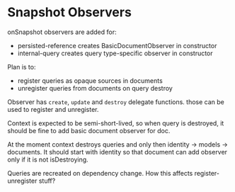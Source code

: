 # Snapshot Observers

onSnapshot observers are added for:

* persisted-reference creates BasicDocumentObserver in constructor
* internal-query creates query type-specific observer in constructor

Plan is to:

* register queries as opaque sources in documents
* unregister queries from documents on query destroy

Observer has `create`, `update` and `destroy` delegate functions. those can be used to register and unregister.

Context is expected to be semi-short-lived, so when query is destroyed, it should be fine to add basic document observer for doc.

At the moment context destroys queries and only then identity -> models -> documents. It should start with identity so that document can add observer only if it is not isDestroying.

Queries are recreated on dependency change. How this affects register-unregister stuff?
